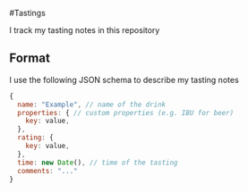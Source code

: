 #Tastings

I track my tasting notes in this repository


## Format

I use the following JSON schema to describe my tasting notes

````javascript
{
  name: "Example", // name of the drink
  properties: { // custom properties (e.g. IBU for beer)
    key: value,
  },
  rating: {
    key: value,
  },
  time: new Date(), // time of the tasting
  comments: "..."
}
````
